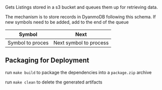 Gets Listings stored in a s3 bucket and queues them up for retrieving data.

The mechanism is to store records in DyanmoDB following this schema. If new symbols need to be added, add to the end of the queue

| Symbol  | Next |
| ------------- | ------------- |
| Symbol to proces  | Next symbol to process  |


## Packaging for Deployment
run `make build` to package the dependencies into a `package.zip` archive

run `make clean` to delete the generated artifacts